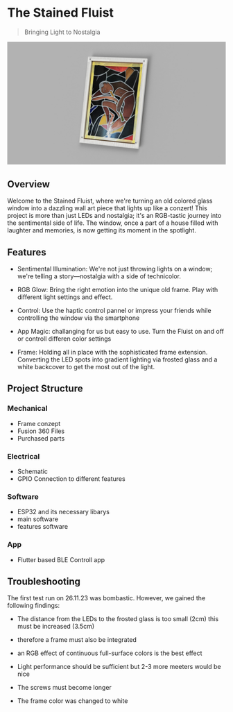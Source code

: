 # The Stained Fluist
>
> Bringing Light to Nostalgia

![Fluist in the Stained glass](/Assets/Images/Rendering.jpeg)

## Overview

Welcome to the Stained Fluist, where we're turning an old colored glass window into a dazzling wall art piece that lights up like a conzert! This project is more than just LEDs and nostalgia; it's an RGB-tastic journey into the sentimental side of life. The window, once a part of a house filled with laughter and memories, is now getting its moment in the spotlight.

## Features

- Sentimental Illumination: We're not just throwing lights on a window; we're telling a story—nostalgia with a side of technicolor.

- RGB Glow: Bring the right emotion into the unique old frame. Play with different light settings and effect.

- Control: Use the haptic control pannel or impress your friends while controlling the window via the smartphone

- App Magic: challanging for us but easy to use. Turn the Fluist on and off or controll differen color settings

- Frame: Holding all in place with the sophisticated frame extension. Converting the LED spots into gradient lighting via frosted glass and a white backcover to get the most out of the light.

## Project Structure

### Mechanical

- Frame conzept
- Fusion 360 Files
- Purchased parts

### Electrical

- Schematic
- GPIO Connection to different features

### Software

- ESP32 and its necessary libarys
- main software
- features software

### App

- Flutter based BLE Controll app

## Troubleshooting

The first test run on 26.11.23 was bombastic. However, we gained the following findings:

- The distance from the LEDs to the frosted glass is too small (2cm) this must be increased (3.5cm)

- therefore a frame must also be integrated

- an RGB effect of continuous full-surface colors is the best effect

- Light performance should be sufficient but 2-3 more meeters would be nice

- The screws must become longer

- The frame color was changed to white
